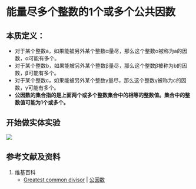 # 能量尽多个整数的1个或多个公共因数

## 本质定义：

- 对于某个整数a，如果能被另外某个整数α量尽，那么这个整数α被称为a的因数，α可能有多个。
- 对于某个整数b，如果能被另外某个整数β量尽，那么这个整数β被称为b的因数，β可能有多个。
- 对于某个整数c，如果能被另外某个整数γ量尽，那么这个整数γ被称为c的因数，γ可能有多个。
- **公因数的集合指的是上面两个或多个整数集合中的相等的整数值。集合中的整数值可能为1个或多个。**

## 开始做实体实验

![](/images/数论/基本数和合成数/能量尽多个整数的1个或多个公共因数/1a1.jpg)

## 参考文献及资料

1. 维基百科
	- [Greatest common divisor](https://en.wikipedia.org/wiki/Greatest_common_divisor) | [公因数](https://zh.wikipedia.org/wiki/公因数) 





